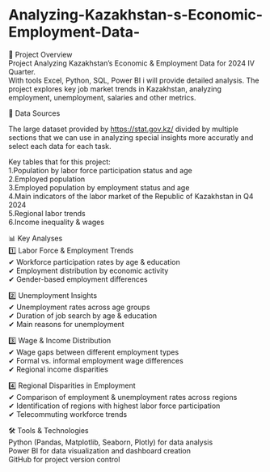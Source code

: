 # Analyzing-Kazakhstan-s-Economic-Employment-Data-
📌 Project Overview<br />
Project Analyzing Kazakhstan’s Economic &amp; Employment Data for 2024 IV Quarter.<br /> With tools Excel, Python, SQL, Power BI i will provide detailed analysis. The project explores key job market trends in Kazakhstan, analyzing employment, unemployment, salaries and other metrics. 

📂 Data Sources

The large dataset provided by https://stat.gov.kz/ divided by multiple sections that we can use in analyzing special insights more accuratly and select each data for each task. 

Key tables that for this project:<br />
1.Population by labor force participation status and age<br />
2.Employed population<br />
3.Employed population by employment status and age<br />
4.Main indicators of the labor market of the Republic of Kazakhstan in Q4 2024<br />
5.Regional labor trends<br />
6.Income inequality & wages<br />

📊 Key Analyses<br />
1️⃣ Labor Force & Employment Trends<br />
✔ Workforce participation rates by age & education<br />
✔ Employment distribution by economic activity<br />
✔ Gender-based employment differences<br />

2️⃣ Unemployment Insights<br />
✔ Unemployment rates across age groups<br />
✔ Duration of job search by age & education<br />
✔ Main reasons for unemployment<br />

3️⃣ Wage & Income Distribution<br />
✔ Wage gaps between different employment types<br />
✔ Formal vs. informal employment wage differences<br />
✔ Regional income disparities<br />

4️⃣ Regional Disparities in Employment<br />
✔ Comparison of employment & unemployment rates across regions<br />
✔ Identification of regions with highest labor force participation<br />
✔ Telecommuting workforce trends<br />

🛠️ Tools & Technologies<br />
Python (Pandas, Matplotlib, Seaborn, Plotly) for data analysis<br />
Power BI for data visualization and dashboard creation<br />
GitHub for project version control<br />

